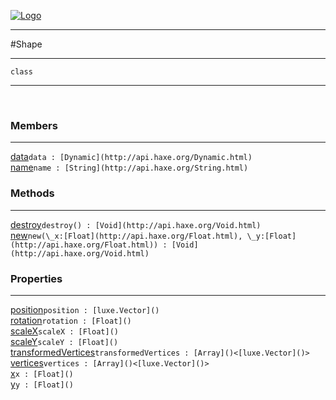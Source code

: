 
[![Logo](../../../../images/logo.png)](../../../../api/index.html)

---



#Shape



---

`class`
<span class="meta">

</span>


---

&nbsp;
&nbsp;

<h3>Members</h3> <hr/><span class="member apipage">
            <a name="data"><a class="lift" href="#data">data</a></a><code class="signature apipage">data : [Dynamic](http://api.haxe.org/Dynamic.html)</code><br/></span>
        <span class="small_desc_flat"></span><span class="member apipage">
            <a name="name"><a class="lift" href="#name">name</a></a><code class="signature apipage">name : [String](http://api.haxe.org/String.html)</code><br/></span>
        <span class="small_desc_flat"></span>

<h3>Methods</h3> <hr/><span class="method apipage">
            <a name="destroy"><a class="lift" href="#destroy">destroy</a></a><code class="signature apipage">destroy() : [Void](http://api.haxe.org/Void.html)</code><br/><span class="small_desc_flat"></span>
        </span>
    <span class="method apipage">
            <a name="new"><a class="lift" href="#new">new</a></a><code class="signature apipage">new(\_x:<span>[Float](http://api.haxe.org/Float.html)</span>, \_y:<span>[Float](http://api.haxe.org/Float.html)</span>) : [Void](http://api.haxe.org/Void.html)</code><br/><span class="small_desc_flat"></span>
        </span>
    

<h3>Properties</h3> <hr/><span class="property apipage">
            <a name="position"><a class="lift" href="#position">position</a></a><code class="signature apipage">position : [luxe.Vector]()</code><br/><span class="small_desc_flat"></span>
        </span><span class="property apipage">
            <a name="rotation"><a class="lift" href="#rotation">rotation</a></a><code class="signature apipage">rotation : [Float]()</code><br/><span class="small_desc_flat"></span>
        </span><span class="property apipage">
            <a name="scaleX"><a class="lift" href="#scaleX">scaleX</a></a><code class="signature apipage">scaleX : [Float]()</code><br/><span class="small_desc_flat"></span>
        </span><span class="property apipage">
            <a name="scaleY"><a class="lift" href="#scaleY">scaleY</a></a><code class="signature apipage">scaleY : [Float]()</code><br/><span class="small_desc_flat"></span>
        </span><span class="property apipage">
            <a name="transformedVertices"><a class="lift" href="#transformedVertices">transformedVertices</a></a><code class="signature apipage">transformedVertices : [Array]()&lt;[luxe.Vector]()&gt;</code><br/><span class="small_desc_flat"></span>
        </span><span class="property apipage">
            <a name="vertices"><a class="lift" href="#vertices">vertices</a></a><code class="signature apipage">vertices : [Array]()&lt;[luxe.Vector]()&gt;</code><br/><span class="small_desc_flat"></span>
        </span><span class="property apipage">
            <a name="x"><a class="lift" href="#x">x</a></a><code class="signature apipage">x : [Float]()</code><br/><span class="small_desc_flat"></span>
        </span><span class="property apipage">
            <a name="y"><a class="lift" href="#y">y</a></a><code class="signature apipage">y : [Float]()</code><br/><span class="small_desc_flat"></span>
        </span>

&nbsp;
&nbsp;
&nbsp;